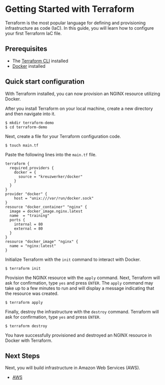 # Getting Started with Terraform

Terraform is the most popular language for defining and provisioning infrastructure as code (IaC). In this guide, you will learn how to configure your first Terraform IaC file.

## Prerequisites

- The [Terraform CLI](https://learn.hashicorp.com/tutorials/terraform/install-cli?in=terraform/aws-get-started) installed
- [Docker](https://docs.docker.com/get-docker/) installed


## Quick start configuration

With Terraform installed, you can now provision an NGINX resource utilizing Docker.  

After you install Terraform on your local machine, create a new directory and then navigate into it.

```shell
$ mkdir terraform-demo
$ cd terraform-demo
```

Next, create a file for your Terraform configuration code.

```shell
$ touch main.tf
```

Paste the following lines into the `main.tf` file.

```hcl
terraform {
  required_providers {
    docker = {
      source = "kreuzwerker/docker"
    }
  }
}
provider "docker" {
    host = "unix:///var/run/docker.sock"
}
resource "docker_container" "nginx" {
  image = docker_image.nginx.latest
  name  = "training"
  ports {
    internal = 80
    external = 80
  }
}
resource "docker_image" "nginx" {
  name = "nginx:latest"
}
```

Initialize Terraform with the `init` command to interact with Docker.

```shell
$ terraform init
```

Provision the NGINX resource with the `apply` command. Next, Terraform will ask for confirmation, type `yes` and press `ENTER`. The `apply` command may take up to a few minutes to run and will display a message indicating that the resource was created.

```shell
$ terraform apply
```


Finally, destroy the infrastructure with the `destroy` command. Terraform will ask for confirmation, type `yes` and press `ENTER`. 

```shell
$ terraform destroy
```

You have successfully provisioned and destroyed an NGINX resource in Docker with Terraform. 

## Next Steps

Next, you will build infrastructure in Amazon Web Services (AWS).

- [AWS](https://learn.hashicorp.com/tutorials/terraform/aws-build?in=terraform/aws-get-started)

